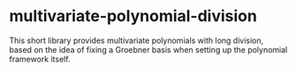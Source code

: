 # multivariate-polynomial-division
This short library provides multivariate polynomials with long division, based on the idea of fixing a Groebner basis when setting up the polynomial framework itself.
